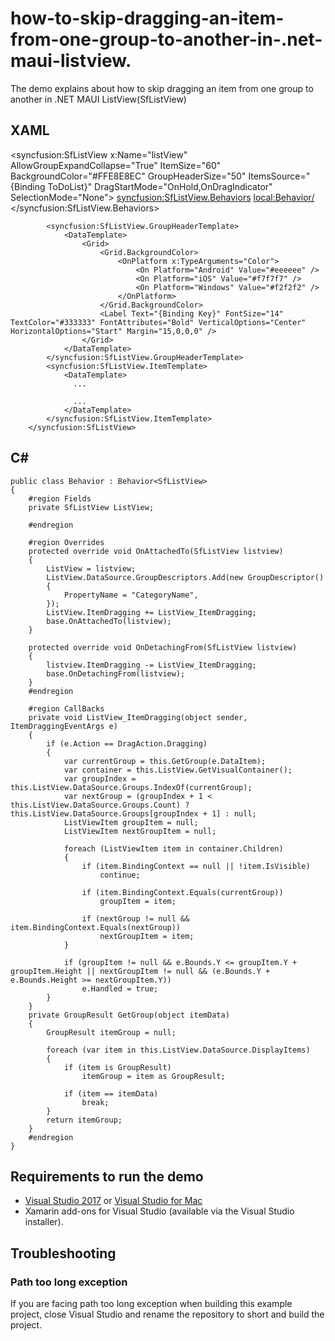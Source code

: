 # how-to-skip-dragging-an-item-from-one-group-to-another-in-.net-maui-listview.

The demo explains about how to skip dragging an item from one group to another in .NET MAUI ListView(SfListView)

## XAML

 <syncfusion:SfListView x:Name="listView" AllowGroupExpandCollapse="True"
                           ItemSize="60"
                           BackgroundColor="#FFE8E8EC" 
                           GroupHeaderSize="50"
                           ItemsSource="{Binding ToDoList}"
                           DragStartMode="OnHold,OnDragIndicator"
                           SelectionMode="None">
            <syncfusion:SfListView.Behaviors>
                <local:Behavior/>
            </syncfusion:SfListView.Behaviors>

            <syncfusion:SfListView.GroupHeaderTemplate>
                <DataTemplate>
                    <Grid>
                        <Grid.BackgroundColor>
                            <OnPlatform x:TypeArguments="Color">
                                <On Platform="Android" Value="#eeeeee" />
                                <On Platform="iOS" Value="#f7f7f7" />
                                <On Platform="Windows" Value="#f2f2f2" />
                            </OnPlatform>
                        </Grid.BackgroundColor>
                        <Label Text="{Binding Key}" FontSize="14" TextColor="#333333" FontAttributes="Bold" VerticalOptions="Center" HorizontalOptions="Start" Margin="15,0,0,0" />
                    </Grid>
                </DataTemplate>
            </syncfusion:SfListView.GroupHeaderTemplate>
            <syncfusion:SfListView.ItemTemplate>
                <DataTemplate>
                  ...

                  ...
                </DataTemplate>
            </syncfusion:SfListView.ItemTemplate>
        </syncfusion:SfListView>

## C#

    public class Behavior : Behavior<SfListView>
    {
        #region Fields
        private SfListView ListView;

        #endregion

        #region Overrides
        protected override void OnAttachedTo(SfListView listview)
        {
            ListView = listview;
            ListView.DataSource.GroupDescriptors.Add(new GroupDescriptor()
            {
                PropertyName = "CategoryName",
            });
            ListView.ItemDragging += ListView_ItemDragging;
            base.OnAttachedTo(listview);
        }

        protected override void OnDetachingFrom(SfListView listview)
        {
            listview.ItemDragging -= ListView_ItemDragging;
            base.OnDetachingFrom(listview);
        }
        #endregion

        #region CallBacks
        private void ListView_ItemDragging(object sender, ItemDraggingEventArgs e)
        {
            if (e.Action == DragAction.Dragging)
            {
                var currentGroup = this.GetGroup(e.DataItem);
                var container = this.ListView.GetVisualContainer();
                var groupIndex = this.ListView.DataSource.Groups.IndexOf(currentGroup);
                var nextGroup = (groupIndex + 1 < this.ListView.DataSource.Groups.Count) ? this.ListView.DataSource.Groups[groupIndex + 1] : null;
                ListViewItem groupItem = null;
                ListViewItem nextGroupItem = null;

                foreach (ListViewItem item in container.Children)
                {
                    if (item.BindingContext == null || !item.IsVisible)
                        continue;

                    if (item.BindingContext.Equals(currentGroup))
                        groupItem = item;

                    if (nextGroup != null && item.BindingContext.Equals(nextGroup))
                        nextGroupItem = item;
                }

                if (groupItem != null && e.Bounds.Y <= groupItem.Y + groupItem.Height || nextGroupItem != null && (e.Bounds.Y + e.Bounds.Height >= nextGroupItem.Y))
                    e.Handled = true;
            }
        }
        private GroupResult GetGroup(object itemData)
        {
            GroupResult itemGroup = null;

            foreach (var item in this.ListView.DataSource.DisplayItems)
            {
                if (item is GroupResult)
                    itemGroup = item as GroupResult;

                if (item == itemData)
                    break;
            }
            return itemGroup;
        }
        #endregion
    }

## Requirements to run the demo

* [Visual Studio 2017](https://visualstudio.microsoft.com/downloads/) or [Visual Studio for Mac](https://visualstudio.microsoft.com/vs/mac/)
* Xamarin add-ons for Visual Studio (available via the Visual Studio installer).

## Troubleshooting

### Path too long exception

If you are facing path too long exception when building this example project, close Visual Studio and rename the repository to short and build the project.